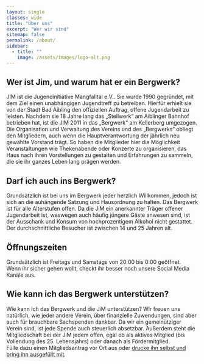 ```yaml
---
layout: single
classes: wide
title: "Über uns"
excerpt: "Wer wir sind"
sitemap: false
permalink: /about/
sidebar:
  - title: ""
    image: /assets/images/logo-alt.png
---
```


## Wer ist Jim, und warum hat er ein Bergwerk?
JIM ist die Jugendinitiative Mangfalltal e.V.. Sie wurde 1990 gegründet, mit dem Ziel einen unabhängigen Jugendtreff zu betreiben. Hierfür erhielt sie von der Stadt Bad Aibling den offiziellen Auftrag, offene Jugendarbeit zu leisten. Nachdem sie 18 Jahre lang das „Stellwerk“ am Aiblinger Bahnhof betrieben hat, ist die JIM 2011 in das „Bergwerk“ am Kellerberg umgezogen. Die Organisation und Verwaltung des Vereins und des „Bergwerks“ obliegt den Mitgliedern, auch wenn die Hauptverantwortung der jährlich neu gewählte Vorstand trägt. So haben die Mitglieder hier die Möglichkeit Veranstaltungen wie Thekenabende oder Konzerte zu organisieren, das Haus nach ihren Vorstellungen zu gestalten und Erfahrungen zu sammeln, die sie ihr ganzes Leben lang prägen werden.

## Darf ich auch ins Bergwerk?
Grundsätzlich ist bei uns im Bergwerk jeder herzlich Willkommen, jedoch ist sich an die auhängende Satzung und Hausordnung zu halten. Das Bergwerk ist für alle Alterstufen offen. Da die JiM ein anerkannter Träger offener Jugendarbeit ist, weswegen auch häufig jüngere Gäste anwesen sind, ist der Ausschank und Konsum von hochprozentigem Alkohol nicht gestattet. Der durchschnittliche Besucher ist zwischen 14 und 25 Jahren alt.

## Öffnungszeiten
Grundsätzlich ist Freitags und Samstags von 20:00 bis 0:00 geöffnet.   
Wenn ihr sicher gehen wollt, checkt ihr besser noch unsere Social Media Kanäle aus.  

## Wie kann ich das Bergwerk unterstützen?
Wie kann ich das Bergwerk und die JiM unterstützen?
Wir freuen uns natürlich, wie jeder andere Verein, über finanzielle Zuwendungen, sind aber auch für brauchbare Sachspenden dankbar.
Da wir ein gemeinütziger Verein sind, ist jede Spende auch steuerlich absetzbar.
Außerdem steht die Mitgliedschaft bei der JiM jedem offen, egal ob als aktives Mitglied (bis Vollendung des 25. Lebensjahrs) oder danach als Fördermitglied.  
Fülle dazu einen Mitgliedsantrag vor Ort aus oder [drucke ihn selbst und bring ihn ausgefüllt mit](/assets/docs/Mitgliedsantrag.pdf). 
